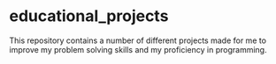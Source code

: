 # educational_projects
This repository contains a number of different projects made for me to improve my problem solving skills and my proficiency in programming.
